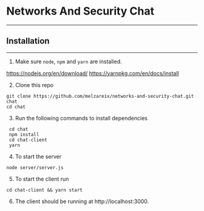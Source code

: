 # Networks And Security Chat

---
## Installation
---

1. Make sure `node`, `npm` and `yarn` are installed.
  
  https://nodejs.org/en/download/
  https://yarnpkg.com/en/docs/install
  
2. Clone this repo 
```
git clone https://github.com/melzareix/networks-and-security-chat.git chat
cd chat
```

3. Run the following commands to install dependencies
```
 cd chat
 npm install
 cd chat-client
 yarn
 ```
 
4. To start the server
```
node server/server.js
```

5. To start the client run
```
cd chat-client && yarn start
```

6. The client should be running at http://localhost:3000.
